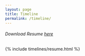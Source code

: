 ```yaml
---
layout: page
title: Timeline
permalink: /timeline/
---
```

<h6> Download Resume <a href="/assets/resume/resume.pdf">here</a></h6>

{% include timelines/resume.html %}
